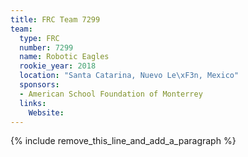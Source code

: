 ```yaml
---
title: FRC Team 7299
team:
  type: FRC
  number: 7299
  name: Robotic Eagles
  rookie_year: 2018
  location: "Santa Catarina, Nuevo Le\xF3n, Mexico"
  sponsors:
  - American School Foundation of Monterrey
  links:
    Website:
---
```


{% include remove_this_line_and_add_a_paragraph %}
